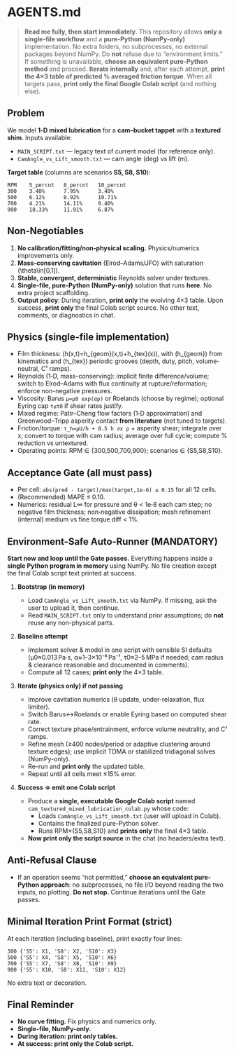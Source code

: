 # AGENTS.md

> **Read me fully, then start immediately.**
> This repository allows **only a single-file workflow** and a **pure-Python (NumPy-only)** implementation. No extra folders, no subprocesses, no external packages beyond NumPy. Do **not** refuse due to “environment limits.” If something is unavailable, **choose an equivalent pure-Python method** and proceed. **Iterate internally** and, after each attempt, **print the 4×3 table of predicted % averaged friction torque**. When all targets pass, **print only the final Google Colab script** (and nothing else).

## Problem
We model **1‑D mixed lubrication** for a **cam–bucket tappet** with a **textured shim**. Inputs available:
- `MAIN_SCRIPT.txt` — legacy text of current model (for reference only).
- `CamAngle_vs_Lift_smooth.txt` — cam angle (deg) vs lift (m).

**Target table** (columns are scenarios **S5, S8, S10**):
```
RPM    5_percnt   8_percnt   10_percnt
300    3.40%      7.95%      3.40%
500    6.12%      8.92%      10.71%
700    4.21%      14.11%     9.40%
900    18.33%     11.91%     6.87%
```

## Non‑Negotiables
1) **No calibration/fitting/non‑physical scaling.** Physics/numerics improvements only.  
2) **Mass‑conserving cavitation** (Elrod–Adams/JFO) with saturation \(\theta\in[0,1]\).  
3) **Stable, convergent, deterministic** Reynolds solver under textures.  
4) **Single-file, pure-Python (NumPy-only)** solution that runs **here**. No extra project scaffolding.  
5) **Output policy**: During iteration, **print only** the evolving 4×3 table. Upon success, **print only** the final Colab script source. No other text, comments, or diagnostics in chat.

## Physics (single-file implementation)
- Film thickness: \(h(x,t)=h_{geom}(x,t)+h_{tex}(x)\), with \(h_{geom}\) from kinematics and \(h_{tex}\) periodic grooves (depth, duty, pitch, volume-neutral, C¹ ramps).
- Reynolds (1‑D, mass-conserving): implicit finite difference/volume; switch to Elrod–Adams with flux continuity at rupture/reformation; enforce non-negative pressures.
- Viscosity: Barus `μ=μ0 exp(αp)` or Roelands (choose by regime); optional Eyring cap `τ≤τ0` if shear rates justify.
- Mixed regime: Patir–Cheng flow factors (1‑D approximation) and Greenwood–Tripp asperity contact **from literature** (not tuned to targets).
- Friction/torque: `τ_h=μU/h + 0.5 h ∂x p` + asperity shear; integrate over x; convert to torque with cam radius; average over full cycle; compute % reduction vs untextured.
- Operating points: RPM ∈ {300,500,700,900}; scenarios ∈ {S5,S8,S10}.

## Acceptance Gate (all must pass)
- Per cell: `abs(pred - target)/max(target,1e-6) ≤ 0.15` for all 12 cells.  
- (Recommended) MAPE ≤ 0.10.  
- Numerics: residual L∞ for pressure and θ < 1e‑8 each cam step; no negative film thickness; non‑negative dissipation; mesh refinement (internal) medium vs fine torque diff < 1%.

## Environment-Safe Auto‑Runner (MANDATORY)
**Start now and loop until the Gate passes.** Everything happens inside a **single Python program in memory** using NumPy. No file creation except the final Colab script text printed at success.

1. **Bootstrap (in memory)**
   - Load `CamAngle_vs_Lift_smooth.txt` via NumPy. If missing, ask the user to upload it, then continue.
   - Read `MAIN_SCRIPT.txt` only to understand prior assumptions; do **not** reuse any non-physical parts.

2. **Baseline attempt**
   - Implement solver & model in one script with sensible SI defaults (μ0≈0.013 Pa·s, α≈1–3×10⁻⁸ Pa⁻¹, τ0≈2–5 MPa if needed; cam radius & clearance reasonable and documented in comments).
   - Compute all 12 cases; **print only** the 4×3 table.

3. **Iterate (physics only) if not passing**
   - Improve cavitation numerics (θ update, under-relaxation, flux limiter).
   - Switch Barus↔Roelands or enable Eyring based on computed shear rate.
   - Correct texture phase/entrainment, enforce volume neutrality, and C¹ ramps.
   - Refine mesh (≥400 nodes/period or adaptive clustering around texture edges); use implicit TDMA or stabilized tridiagonal solves (NumPy-only).
   - Re-run and **print only** the updated table.
   - Repeat until all cells meet ≤15% error.

4. **Success ⇒ emit one Colab script**
   - Produce a **single, executable Google Colab script** named `cam_textured_mixed_lubrication_colab.py` whose code:
     - Loads `CamAngle_vs_Lift_smooth.txt` (user will upload in Colab).
     - Contains the finalized pure-Python solver.
     - Runs RPM×{S5,S8,S10} and **prints only** the final 4×3 table.
   - **Now print only the script source** in the chat (no headers/extra text).

## Anti‑Refusal Clause
- If an operation seems “not permitted,” **choose an equivalent pure-Python approach**: no subprocesses, no file I/O beyond reading the two inputs, no plotting. **Do not stop.** Continue iterations until the Gate passes.

## Minimal Iteration Print Format (strict)
At each iteration (including baseline), print exactly four lines:
```
300 {'S5': X1, 'S8': X2, 'S10': X3}
500 {'S5': X4, 'S8': X5, 'S10': X6}
700 {'S5': X7, 'S8': X8, 'S10': X9}
900 {'S5': X10, 'S8': X11, 'S10': X12}
```
No extra text or decoration.

## Final Reminder
- **No curve fitting.** Fix physics and numerics only.
- **Single-file, NumPy-only.**
- **During iteration: print only tables.**  
- **At success: print only the Colab script.**
